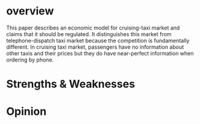 # overview
This paper describes an economic model for cruising-taxi market and claims that it should be regulated. It distinguishes this market from telephone-dispatch taxi market because the competition is fundamentally different. In cruising taxi market, passengers have no information about other taxis and their prices but they do have near-perfect information when ordering by phone.
# Strengths & Weaknesses
# Opinion
